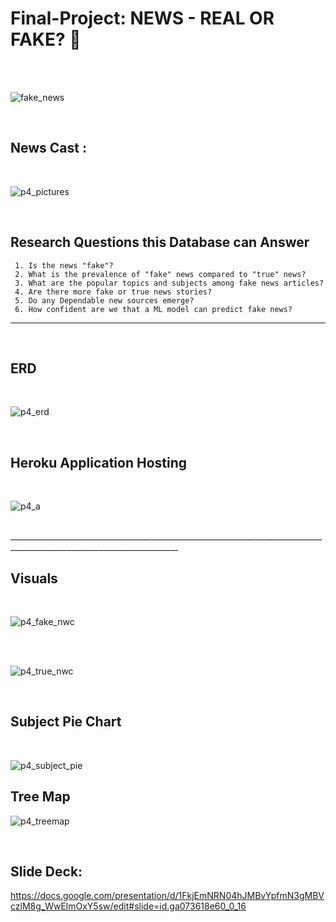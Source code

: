 # Final-Project: NEWS - REAL OR FAKE? :newspaper:
<br>

<br>

![fake_news](https://user-images.githubusercontent.com/94247881/169425898-55a8e59f-ef5e-4574-a611-9c38705b2675.jpg)

<br>

## News Cast : 

<br>


![p4_pictures](https://user-images.githubusercontent.com/94247881/171071677-57827d45-3d39-4837-b5c5-d2ec9e8c523f.png)


<br>

## Research Questions this Database can Answer ##
     1. Is the news "fake"?
     2. What is the prevalence of "fake" news compared to "true" news?
     3. What are the popular topics and subjects among fake news articles?
     4. Are there more fake or true news stories?
     5. Do any Dependable new sources emerge?
     6. How confident are we that a ML model can predict fake news?
     
____________________________________________________________________________________________________________________
<br>

## ERD

<br>

![p4_erd](https://user-images.githubusercontent.com/94247881/171286257-4ebdea8a-de13-4d27-a0c1-dcb5520d0c0c.png)


<br>

## Heroku Application Hosting

<br>


![p4_a](https://user-images.githubusercontent.com/94247881/171218245-e45a6c89-eb7f-4fae-88d8-852cf329cc55.png)



<br>
________________________________________________________________________________________________________________________
<br>

## Visuals

<br>

![p4_fake_nwc](https://user-images.githubusercontent.com/94247881/171286287-0ad726a2-2bbe-4aff-b664-19b4bddcd49d.png)

<br>
<br>


![p4_true_nwc](https://user-images.githubusercontent.com/94247881/171286350-e7cc8597-b607-4137-9a56-e64203b5fc1c.png)

<br>

## Subject Pie Chart

<br>

![p4_subject_pie](https://user-images.githubusercontent.com/94247881/171287028-98f466f2-c40d-487b-8392-8d25ed99d6c6.png)



## Tree Map



![p4_treemap](https://user-images.githubusercontent.com/94247881/171287095-b372ecdb-1d4f-418f-a845-e8d039e88ce4.png)

<br>

## Slide Deck:
https://docs.google.com/presentation/d/1FkjEmNRN04hJMBvYpfmN3gMBVczlM8g_WwElmOxY5sw/edit#slide=id.ga073618e60_0_16

<br>
